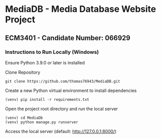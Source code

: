 # MediaDB - Media Database Website Project
## ECM3401 - Candidate Number: 066929

### Instructions to Run Locally (Windows)

Ensure Python 3.9.0 or later is installed

Clone Repository

```
git clone https://github.com/thomas76943/MediaDB.git
```

Create a new Python virtual environment to install dependencies
```
(venv) pip install -r requirements.txt
```



Open the project root directory and run the local server
```
(venv) cd MediaDb
(venv) python manage.py runserver
```


Access the local server (default: http://127.0.0.1:8000/)
